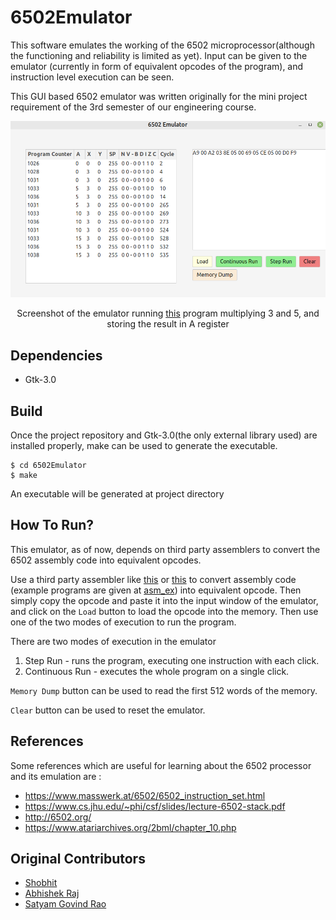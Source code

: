 # 6502Emulator
This software emulates the working of the 6502 microprocessor(although the 
functioning and reliability is limited as yet). Input can be given to the emulator
(currently in form of equivalent opcodes of the program), and instruction level execution can
be seen.

This GUI based 6502 emulator was written originally for the mini project requirement of the 3rd semester of
our engineering course.

<div style="text-align:center">

![Screenshot of the emulator running a program multiplying 3 and 5](pictures/3x5res.png)

Screenshot of the emulator running [this](asm_ex/MUL.asm) program multiplying 3 and 5, and
storing the result in A register

</div>


## Dependencies
* Gtk-3.0

## Build
Once the project repository and Gtk-3.0(the only external library used) are installed properly, 
make can be used to generate the executable. 

    $ cd 6502Emulator
    $ make

An executable will be generated at project directory

## How To Run?
This emulator, as of now, depends on third party assemblers to convert the 6502 assembly code into equivalent opcodes. 

Use a third party assembler like [this](https://www.masswerk.at/6502/assembler.html) 
or [this](https://skilldrick.github.io/easy6502/) 
to convert assembly code (example programs are given at [asm_ex](asm_ex)) into equivalent opcode. 
Then simply copy the opcode and paste it into the input window of the emulator, 
and click on the ``Load`` button to load the opcode into the memory. Then use one of the two modes of execution to run 
the program.

There are two modes of execution in the emulator
1. Step Run - runs the program, executing one instruction with each click. 
2. Continuous Run -  executes the whole program on a single click.

``Memory Dump`` button can be used to read the first 512 words of the memory.

``Clear`` button can be used to reset the emulator.

## References
Some references which are useful for learning about the 6502 processor and its emulation are :
* https://www.masswerk.at/6502/6502_instruction_set.html
* https://www.cs.jhu.edu/~phi/csf/slides/lecture-6502-stack.pdf
* http://6502.org/
* https://www.atariarchives.org/2bml/chapter_10.php

## Original Contributors
* [Shobhit](https://github.com/dragon540)
* [Abhishek Raj](https://github.com/abhii-raj)
* [Satyam Govind Rao](https://github.com/ISHADOW007)
